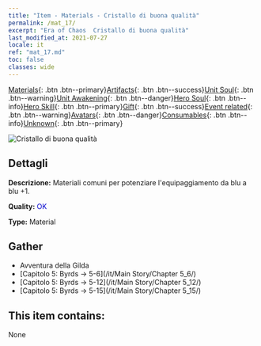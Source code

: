 ```yaml
---
title: "Item - Materials - Cristallo di buona qualità"
permalink: /mat_17/
excerpt: "Era of Chaos  Cristallo di buona qualità"
last_modified_at: 2021-07-27
locale: it
ref: "mat_17.md"
toc: false
classes: wide
---
```

 [Materials](/ItemsIT/){: .btn .btn--primary}[Artifacts](/ItemsIT/Artifacts/){: .btn .btn--success}[Unit Soul](/ItemsIT/UnitSoul/){: .btn .btn--warning}[Unit Awakening](/ItemsIT/UnitAwakening/){: .btn .btn--danger}[Hero Soul](/ItemsIT/HeroSoul/){: .btn .btn--info}[Hero Skill](/ItemsIT/HeroSkill/){: .btn .btn--primary}[Gift](/ItemsIT/Gift/){: .btn .btn--success}[Event related](/ItemsIT/Events/){: .btn .btn--warning}[Avatars](/ItemsIT/Avatars/){: .btn .btn--danger}[Consumables](/ItemsIT/Consumables/){: .btn .btn--info}[Unknown](/ItemsIT/Unknown/){: .btn .btn--primary}

 ![Cristallo di buona qualità](/images/t/i_cailiao_shuijing1.png)

## Dettagli
 **Descrizione:** Materiali comuni per potenziare l'equipaggiamento da blu a blu +1.

 **Quality:** <span style="color: #0000CD">OK</span>

 **Type:** Material

## Gather

*    Avventura della Gilda 
*    [Capitolo 5: Byrds -> 5-6](/it/Main Story/Chapter 5_6/) 
*    [Capitolo 5: Byrds -> 5-12](/it/Main Story/Chapter 5_12/) 
*    [Capitolo 5: Byrds -> 5-15](/it/Main Story/Chapter 5_15/) 

## This item contains:

  None


